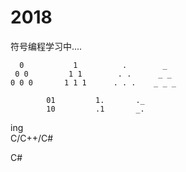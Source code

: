 # 2018

符号编程学习中....

      0           1          .        _
     0 0         1 1        . .      _ _
    0 0 0       1 1 1      . . .    _ _ _
         
            01         1.       ._
            10         .1       _.










ing </Br>
C/C++/C#</Br>

C#</Br>
